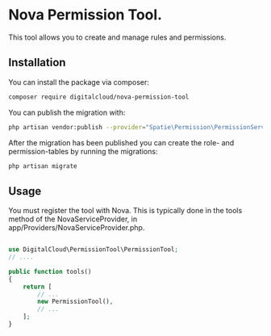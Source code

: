 # Nova Permission Tool.

This tool allows you to create and manage rules and permissions.

## Installation

You can install the package via composer:

```bash
composer require digitalcloud/nova-permission-tool
```

You can publish the migration with:

```bash
php artisan vendor:publish --provider="Spatie\Permission\PermissionServiceProvider" --tag="migrations"
```

After the migration has been published you can create the role- and permission-tables by running the migrations:

```bash
php artisan migrate
```

## Usage

You must register the tool with Nova. This is typically done in the tools method of the NovaServiceProvider, in app/Providers/NovaServiceProvider.php.

```php

use DigitalCloud\PermissionTool\PermissionTool;
// ....

public function tools()
{
    return [
        // ...
        new PermissionTool(),
        // ...
    ];
}

```

